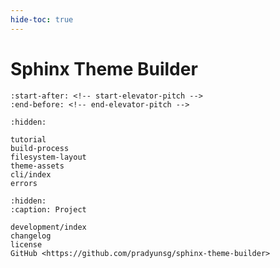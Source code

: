 ```yaml
---
hide-toc: true
---
```


# Sphinx Theme Builder

```{include} ../README.md
:start-after: <!-- start-elevator-pitch -->
:end-before: <!-- end-elevator-pitch -->
```

<!-- The rest of this is the table of contents for the site; all hidden. -->

```{toctree}
:hidden:

tutorial
build-process
filesystem-layout
theme-assets
cli/index
errors
```

```{toctree}
:hidden:
:caption: Project

development/index
changelog
license
GitHub <https://github.com/pradyunsg/sphinx-theme-builder>
```

